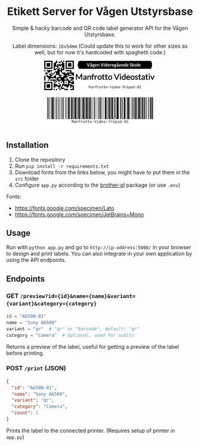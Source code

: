 <div align="center">
<h1>Etikett Server for Vågen Utstyrsbase</h1>
Simple & hacky barcode and QR code label generator API for the Vågen Utstyrsbase.
<br>

Label dimensions: `16x54mm` (Could update this to work for other sizes as well, but for now it's hardcoded with
spaghetti code.)

<img src="demo/qr_long.png" style="" width="300" alt="QR label preview">
<img src="demo/barcode_long.png" style="border-radius: 5px; border: 10px solid white; background-color: white;" width="300" alt="Barcode label preview">

</div>

## Installation

1. Clone the repository
2. Run `pip install -r requirements.txt`
3. Download fonts from the links below, you might have to put them in the `src` folder
4. Configure `app.py` according to the [brother-ql](https://pypi.org/project/brother-ql/) package (or use `.env`)

Fonts:

- https://fonts.google.com/specimen/Lato
- https://fonts.google.com/specimen/JetBrains+Mono

## Usage

Run with `python app.py` and go to `http://ip-address:5000/` in your browser to design and print labels. You can also
integrate in your own application by using the API endpoints.

## Endpoints

### GET `/preview?id={id}&name={name}&variant={variant}&category={category}`

```python
id = "A6500-01"
name = "Sony A6500"
variant = "qr"  # "qr" or "barcode", default: "qr"
category = "Camera"  # Optional, used for audits
```

Returns a preview of the label, useful for getting a preview of the label before printing.

### POST `/print` (JSON)

```json
{
  "id": "A6500-01",
  "name": "Sony A6500",
  "variant": "qr",
  "category": "Camera",
  "count": 1
}
```

Prints the label to the connected printer. (Requires setup of printer in `app.py`)
